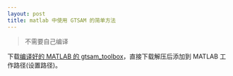 ```yaml
---
layout: post
title: matlab 中使用 GTSAM 的简单方法
---
```


> 不需要自己编译

下载[编译好的 MATLAB 的 gtsam_toolbox](https://github.com/kanster/gtsam_toolbox)，直接下载解压后添加到 MATLAB 工作路径(设置路径)。
